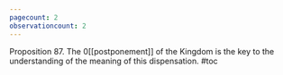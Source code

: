 ```yaml
---
pagecount: 2
observationcount: 2
---
```


Proposition 87. The 0[[postponement]] of the Kingdom is the key to the understanding of the meaning of this dispensation.
#toc
